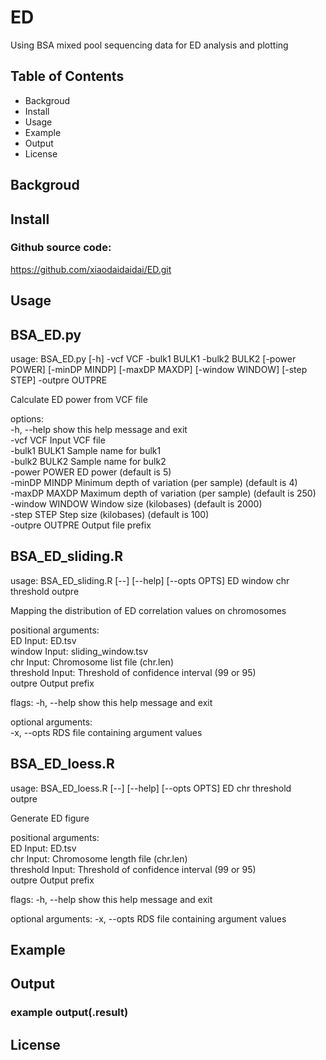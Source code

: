 # ED
Using BSA mixed pool sequencing data for ED analysis and plotting

## Table of Contents
* Backgroud
* Install
* Usage
* Example
* Output
* License
## Backgroud

## Install
### Github source code:
https://github.com/xiaodaidaidai/ED.git
## Usage
## BSA_ED.py        
usage: BSA_ED.py [-h] -vcf VCF -bulk1 BULK1 -bulk2 BULK2 [-power POWER] [-minDP MINDP] [-maxDP MAXDP] [-window WINDOW] [-step STEP] -outpre OUTPRE

Calculate ED power from VCF file

options:                                  
  -h, --help      show this help message and exit                
  -vcf VCF        Input VCF file            
  -bulk1 BULK1    Sample name for bulk1                                                    
  -bulk2 BULK2    Sample name for bulk2                                                    
  -power POWER    ED power (default is 5)                                                              
  -minDP MINDP    Minimum depth of variation (per sample) (default is 4)                                    
  -maxDP MAXDP    Maximum depth of variation (per sample) (default is 250)                                
  -window WINDOW  Window size (kilobases) (default is 2000)                                              
  -step STEP      Step size (kilobases) (default is 100)                                        
  -outpre OUTPRE  Output file prefix                               

## BSA_ED_sliding.R
usage: BSA_ED_sliding.R [--] [--help] [--opts OPTS] ED window chr
       threshold outpre

Mapping the distribution of ED correlation values on chromosomes

positional arguments:                          
  ED          Input: ED.tsv                  
  window      Input: sliding_window.tsv                          
  chr         Input: Chromosome list file (chr.len)                        
  threshold   Input: Threshold of confidence interval (99 or 95)                        
  outpre      Output prefix                          

flags:
  -h, --help  show this help message and exit                  

optional arguments:                        
  -x, --opts  RDS file containing argument values  

## BSA_ED_loess.R                            
usage: BSA_ED_loess.R [--] [--help] [--opts OPTS] ED chr threshold                                                                        
       outpre                                                

Generate ED figure                                                                        

positional arguments:                                                            
  ED          Input: ED.tsv                                                                        
  chr         Input: Chromosome length file (chr.len)                                        
  threshold   Input: Threshold of confidence interval (99 or 95)                                                    
  outpre      Output prefix                                            

flags:
  -h, --help  show this help message and exit                    

optional arguments:
  -x, --opts  RDS file containing argument values                                                
  ## Example

  ## Output
  ### example output(.result)

  ## License
  

